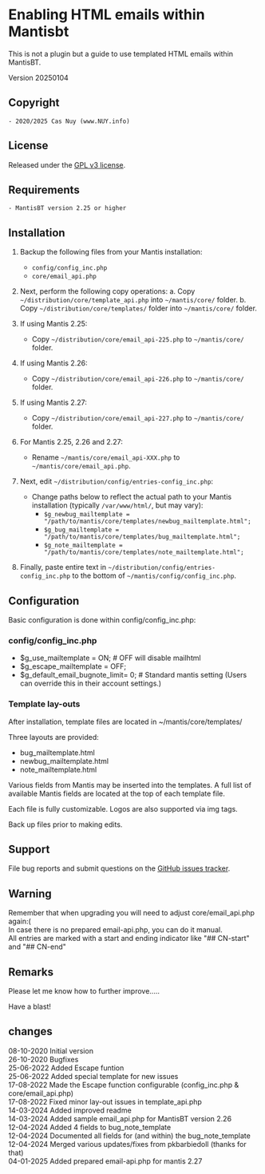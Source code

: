 
# Enabling HTML emails within Mantisbt

This is not a plugin but a guide to use templated HTML emails within MantisBT.

Version 20250104

## Copyright

	- 2020/2025 Cas Nuy (www.NUY.info)
	
## License                                                                                    

Released under the [GPL v3 license](http://opensource.org/licenses/GPL-3.0).

## Requirements
	- MantisBT version 2.25 or higher

## Installation

1. Backup the following files from your Mantis installation:
    - `config/config_inc.php` 
    - `core/email_api.php` 

2. Next, perform the following copy operations:
    a. Copy `~/distribution/core/template_api.php` into `~/mantis/core/` folder.
    b. Copy `~/distribution/core/templates/` folder into `~/mantis/core/` folder.

3. If using Mantis 2.25:
    - Copy `~/distribution/core/email_api-225.php` to `~/mantis/core/` folder.

4. If using Mantis 2.26:
    - Copy `~/distribution/core/email_api-226.php` to `~/mantis/core/` folder.

5. If using Mantis 2.27:
    - Copy `~/distribution/core/email_api-227.php` to `~/mantis/core/` folder.

5. For Mantis 2.25, 2.26 and 2.27:
    - Rename `~/mantis/core/email_api-XXX.php` to `~/mantis/core/email_api.php`.

7. Next, edit `~/distribution/config/entries-config_inc.php`:
    - Change paths below to reflect the actual path to your Mantis installation (typically `/var/www/html/`, but may vary):
        - `$g_newbug_mailtemplate = "/path/to/mantis/core/templates/newbug_mailtemplate.html";`
        - `$g_bug_mailtemplate = "/path/to/mantis/core/templates/bug_mailtemplate.html";`
        - `$g_note_mailtemplate = "/path/to/mantis/core/templates/note_mailtemplate.html";`

8. Finally, paste entire text in `~/distribution/config/entries-config_inc.php` to the bottom of `~/mantis/config/config_inc.php`.


## Configuration

Basic configuration is done within config/config_inc.php:

### config/config_inc.php

- $g_use_mailtemplate		= ON;  # OFF will disable mailhtml
- $g_escape_mailtemplate	= OFF;
- $g_default_email_bugnote_limit= 0;   # Standard mantis setting (Users can override this in their account settings.)

### Template lay-outs

After installation, template files are located in ~/mantis/core/templates/

Three layouts are provided:
- bug_mailtemplate.html
- newbug_mailtemplate.html
- note_mailtemplate.html

Various fields from Mantis may be inserted into the templates. A full list of available Mantis fields are located at the top of each template file. 

Each file is fully customizable. Logos are also supported via img tags. 

Back up files prior to making edits. 

## Support

File bug reports and submit questions on the
[GitHub issues tracker](http://github.com/mantisbt-plugins/mailtemplate/issues).

## Warning

Remember that when upgrading you will need to adjust core/email_api.php again:(<br>
In case there is no prepared email-api.php, you can do it manual.<br>
All entries are marked with a start and ending indicator like "## CN-start" and "## CN-end"

## Remarks
Please let me know how to further improve.....
 
Have a blast!

## changes

08-10-2020	Initial version<br>
26-10-2020	Bugfixes<br>
25-06-2022	Added Escape funtion<br>
25-06-2022	Added special template for new issues<br>
17-08-2022	Made the Escape function configurable (config_inc.php & core/email_api.php)<br>
17-08-2022	Fixed minor lay-out issues in template_api.php<br>
14-03-2024	Added improved readme<br>
14-03-2024	Added sample email_api.php for MantisBT version 2.26<br>
12-04-2024	Added 4 fields to bug_note_template<br>
12-04-2024	Documented all fields for (and within) the bug_note_template<br>
12-04-2024 	Merged various updates/fixes from pkbarbiedoll (thanks for that)<br>
04-01-2025	Added prepared email-api.php for mantis 2.27<br>
